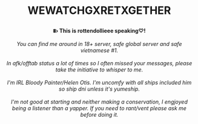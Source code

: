  # <p align="center">WEWATCHGXRETXGETHER 
<p align="center"><b> ⩩› This is rottendollieee speaking♡!</b><br><br>
<i> You can find me around in 18+ server, safe global server and safe vietnamese #1. </i><br><br><i> In afk/offtab status a lot of times so I often missed your messages, please take the initiative to whisper to me. </i><br><br>
<i> I'm IRL Bloody Painter/Helen Otis. I'm uncomfy with all ships included him so ship dni unless it's yumeship.</i><br><br>
<i> I'm not good at starting and neither making a conservation, I engjoyed being a listener than a yapper. If you need to rant/vent please ask me before doing it. </i><br><br>
